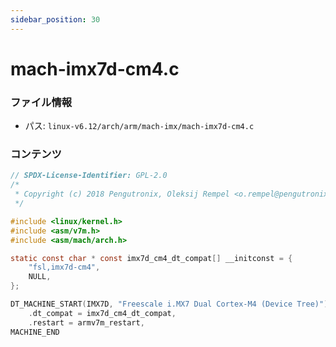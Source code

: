 ```yaml
---
sidebar_position: 30
---
```

# mach-imx7d-cm4.c

### ファイル情報

- パス: `linux-v6.12/arch/arm/mach-imx/mach-imx7d-cm4.c`

### コンテンツ

```c
// SPDX-License-Identifier: GPL-2.0
/*
 * Copyright (c) 2018 Pengutronix, Oleksij Rempel <o.rempel@pengutronix.de>
 */

#include <linux/kernel.h>
#include <asm/v7m.h>
#include <asm/mach/arch.h>

static const char * const imx7d_cm4_dt_compat[] __initconst = {
	"fsl,imx7d-cm4",
	NULL,
};

DT_MACHINE_START(IMX7D, "Freescale i.MX7 Dual Cortex-M4 (Device Tree)")
	.dt_compat = imx7d_cm4_dt_compat,
	.restart = armv7m_restart,
MACHINE_END

```
